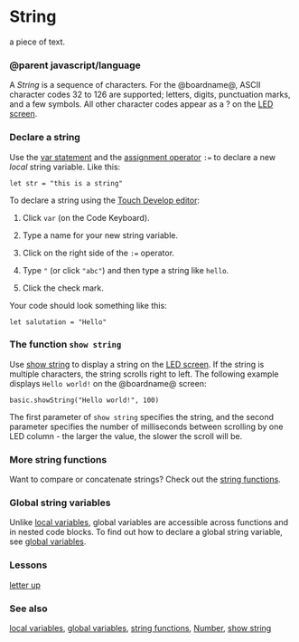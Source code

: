 # String

a piece of text.

### @parent javascript/language

A *String* is a sequence of characters. For the @boardname@, ASCII character codes 32 to 126 are supported; letters, digits, punctuation marks, and a few symbols. All other character codes appear as a ? on the [LED screen](/device/screen).

### Declare a string

Use the [var statement](/reference/variables/var) and the [assignment operator](/reference/variables/assign) `:=` to declare a new *local* string variable. Like this:

```
let str = "this is a string"
```

To declare a string using the [Touch Develop editor](/js/editor):

1. Click `var` (on the Code Keyboard).

2. Type a name for your new string variable.

2. Click on the right side of the `:=` operator.

3. Type `"` (or click `"abc"`) and then type a string like `hello`.

4. Click the check mark.

Your code should look something like this:

```
let salutation = "Hello"
```

### The function `show string`

Use [show string](/reference/basic/show-string) to display a string on the [LED screen](/device/screen). If the string is multiple characters, the string scrolls right to left. The following example displays `Hello world!` on the @boardname@ screen:

```
basic.showString("Hello world!", 100)
```

The first parameter of `show string` specifies the string, and the second parameter specifies the number of milliseconds between scrolling by one LED column - the larger the value, the slower the scroll will be.

### More string functions

Want to compare or concatenate strings? Check out the [string functions](/types/string-functions).

### Global string variables

Unlike [local variables](/reference/variables/var), global variables are accessible across functions and in nested code blocks. To find out how to declare a global string variable, see [global variables](/js/data).

### Lessons

[letter up](/lessons/letter-up)

### See also

[local variables](/reference/variables/var), [global variables](/js/data), [string functions](/types/string-functions), [Number](/types/number), [show string](/reference/basic/show-string)

